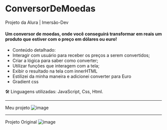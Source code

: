 # ConversorDeMoedas 
Projeto da Alura | Imersão-Dev

#### Um conversor de moedas, onde você conseguirá transformar em reais um produto que estiver com o preço em dólares ou euro! 

* Conteúdo detalhado:
* Interagir com usuário para receber os preços a serem convertidos;
* Criar a lógica para saber como converter;
* Utilizar funções que interagem com a tela;
* Exibir o resultado na tela com innerHTML
* Estilizei da minha maneira e adicionei converter para Euro
* Gradient css

🛠️ Linguagens utilizadas: JavaScript, Css, Html.

------------------------------------------------------------------------
Meu projeto
![image](https://user-images.githubusercontent.com/39374154/157732597-54a97d14-2cbb-48be-b1e5-80e1a6606e1b.png)

------------------------------------------------------------------------

Projeto Original
![image](https://user-images.githubusercontent.com/39374154/157499118-3e3804f5-01f3-49a4-b58c-a16d2571eead.png)

